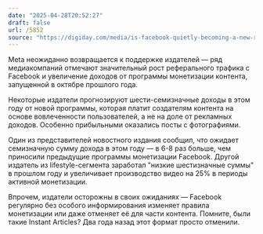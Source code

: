 ```yaml
---
date: "2025-04-28T20:52:27"
draft: false
url: /5852
source: "https://digiday.com/media/is-facebook-quietly-becoming-a-new-revenue-stream-for-publishers-again/?utm_medium=email&utm_campaign=digidaydis&utm_source=daily&utm_content=250428"
---
```


Meta неожиданно возвращается к поддержке издателей — ряд медиакомпаний отмечают значительный рост реферального трафика с Facebook и увеличение доходов от программы монетизации контента, запущенной в октябре прошлого года.

Некоторые издатели прогнозируют шести-семизначные доходы в этом году от новой программы, которая платит создателям контента на основе вовлеченности пользователей, а не на доле от рекламных доходов. Особенно прибыльными оказались посты с фотографиями.

Один из представителей новостного издания сообщил, что ожидает семизначную сумму дохода в этом году — в 6-8 раз больше, чем приносили предыдущие программы монетизации Facebook. Другой издатель из lifestyle-сегмента заработал "низкие шестизначные суммы" в прошлом году и увеличивает производство видео на 25% в периоды активной монетизации.

Впрочем, издатели осторожны в своих ожиданиях — Facebook регулярно без особого информирования изменяет правила монетизации или даже отменяет её для части контента. Помните, были такие Instant Articles? Два года назад этот формат просто отменили.